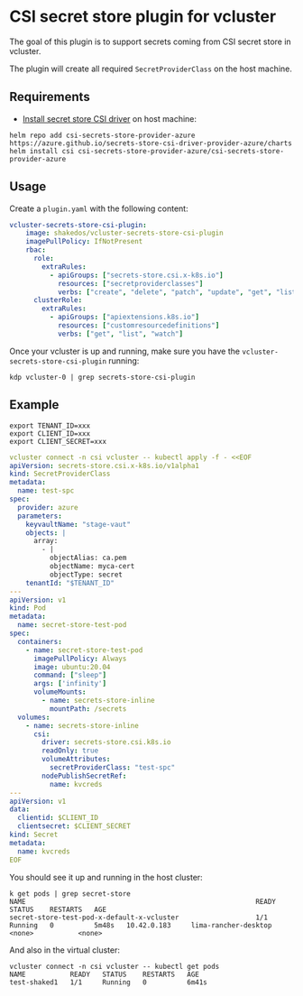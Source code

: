 # CSI secret store plugin for vcluster

The goal of this plugin is to support secrets coming from CSI secret store in vcluster.

The plugin will create all required `SecretProviderClass` on the host machine. 

## Requirements

- [Install secret store CSI driver](https://azure.github.io/secrets-store-csi-driver-provider-azure/docs/getting-started/installation/#deployment-using-helm) on host machine: 
```shell script
helm repo add csi-secrets-store-provider-azure https://azure.github.io/secrets-store-csi-driver-provider-azure/charts
helm install csi csi-secrets-store-provider-azure/csi-secrets-store-provider-azure
```

## Usage

Create a `plugin.yaml` with the following content:

```yaml
vcluster-secrets-store-csi-plugin:
    image: shakedos/vcluster-secrets-store-csi-plugin
    imagePullPolicy: IfNotPresent
    rbac:
      role:
        extraRules:
          - apiGroups: ["secrets-store.csi.x-k8s.io"]
            resources: ["secretproviderclasses"]
            verbs: ["create", "delete", "patch", "update", "get", "list", "watch"]
      clusterRole:
        extraRules:
          - apiGroups: ["apiextensions.k8s.io"]
            resources: ["customresourcedefinitions"]
            verbs: ["get", "list", "watch"]
```

Once your vcluster is up and running, make sure you have the `vcluster-secrets-store-csi-plugin` running:

```shell script
kdp vcluster-0 | grep secrets-store-csi-plugin 
```

## Example

```shell
export TENANT_ID=xxx
export CLIENT_ID=xxx
export CLIENT_SECRET=xxx
```

```yaml
vcluster connect -n csi vcluster -- kubectl apply -f - <<EOF
apiVersion: secrets-store.csi.x-k8s.io/v1alpha1
kind: SecretProviderClass
metadata:
  name: test-spc
spec:
  provider: azure
  parameters:
    keyvaultName: "stage-vaut"
    objects: |
      array:
        - |
          objectAlias: ca.pem
          objectName: myca-cert
          objectType: secret
    tenantId: "$TENANT_ID"
---
apiVersion: v1
kind: Pod
metadata:
  name: secret-store-test-pod
spec:
  containers:
    - name: secret-store-test-pod
      imagePullPolicy: Always
      image: ubuntu:20.04
      command: ["sleep"]
      args: ['infinity']
      volumeMounts:
        - name: secrets-store-inline
          mountPath: /secrets
  volumes:
    - name: secrets-store-inline
      csi:
        driver: secrets-store.csi.k8s.io
        readOnly: true
        volumeAttributes:
          secretProviderClass: "test-spc"
        nodePublishSecretRef:
          name: kvcreds
---
apiVersion: v1
data:
  clientid: $CLIENT_ID
  clientsecret: $CLIENT_SECRET
kind: Secret
metadata:
  name: kvcreds
EOF
```

You should see it up and running in the host cluster:

```shell script
k get pods | grep secret-store
NAME                                                         READY   STATUS    RESTARTS   AGE
secret-store-test-pod-x-default-x-vcluster                   1/1     Running   0          5m48s   10.42.0.183     lima-rancher-desktop   <none>           <none>
```

And also in the virtual cluster:

```shell script
vcluster connect -n csi vcluster -- kubectl get pods
NAME           READY   STATUS    RESTARTS   AGE
test-shaked1   1/1     Running   0          6m41s
```
